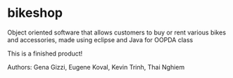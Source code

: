# bikeshop
Object oriented software that allows customers to buy or rent various bikes and accessories, made using eclipse and Java for OOPDA class

This is a finished product!

Authors: Gena Gizzi, Eugene Koval, Kevin Trinh, Thai Nghiem
